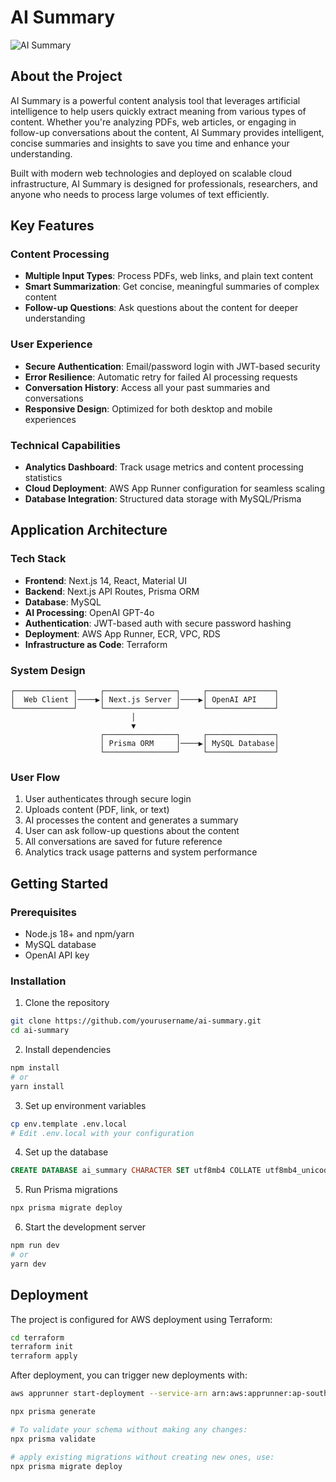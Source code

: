 # AI Summary

![AI Summary](https://via.placeholder.com/800x400?text=AI+Summary)

## About the Project

AI Summary is a powerful content analysis tool that leverages artificial intelligence to help users quickly extract meaning from various types of content. Whether you're analyzing PDFs, web articles, or engaging in follow-up conversations about the content, AI Summary provides intelligent, concise summaries and insights to save you time and enhance your understanding.

Built with modern web technologies and deployed on scalable cloud infrastructure, AI Summary is designed for professionals, researchers, and anyone who needs to process large volumes of text efficiently.

## Key Features

### Content Processing
- **Multiple Input Types**: Process PDFs, web links, and plain text content
- **Smart Summarization**: Get concise, meaningful summaries of complex content
- **Follow-up Questions**: Ask questions about the content for deeper understanding

### User Experience
- **Secure Authentication**: Email/password login with JWT-based security
- **Error Resilience**: Automatic retry for failed AI processing requests
- **Conversation History**: Access all your past summaries and conversations
- **Responsive Design**: Optimized for both desktop and mobile experiences

### Technical Capabilities
- **Analytics Dashboard**: Track usage metrics and content processing statistics
- **Cloud Deployment**: AWS App Runner configuration for seamless scaling
- **Database Integration**: Structured data storage with MySQL/Prisma

## Application Architecture

### Tech Stack
- **Frontend**: Next.js 14, React, Material UI
- **Backend**: Next.js API Routes, Prisma ORM
- **Database**: MySQL
- **AI Processing**: OpenAI GPT-4o
- **Authentication**: JWT-based auth with secure password hashing
- **Deployment**: AWS App Runner, ECR, VPC, RDS
- **Infrastructure as Code**: Terraform

### System Design
```
┌─────────────┐     ┌────────────────┐     ┌───────────────┐
│  Web Client │────▶│ Next.js Server │────▶│ OpenAI API    │
└─────────────┘     └────────────────┘     └───────────────┘
                           │                       
                           ▼                       
                    ┌────────────────┐     ┌───────────────┐
                    │ Prisma ORM     │────▶│ MySQL Database│
                    └────────────────┘     └───────────────┘
```

### User Flow
1. User authenticates through secure login
2. Uploads content (PDF, link, or text)
3. AI processes the content and generates a summary
4. User can ask follow-up questions about the content
5. All conversations are saved for future reference
6. Analytics track usage patterns and system performance

## Getting Started

### Prerequisites
- Node.js 18+ and npm/yarn
- MySQL database
- OpenAI API key

### Installation

1. Clone the repository
```bash
git clone https://github.com/yourusername/ai-summary.git
cd ai-summary
```

2. Install dependencies
```bash
npm install
# or
yarn install
```

3. Set up environment variables
```bash
cp env.template .env.local
# Edit .env.local with your configuration
```

4. Set up the database
```sql
CREATE DATABASE ai_summary CHARACTER SET utf8mb4 COLLATE utf8mb4_unicode_ci;
```

5. Run Prisma migrations
```bash
npx prisma migrate deploy
```

6. Start the development server
```bash
npm run dev
# or
yarn dev
```

## Deployment

The project is configured for AWS deployment using Terraform:

```bash
cd terraform
terraform init
terraform apply
```

After deployment, you can trigger new deployments with:

```bash
aws apprunner start-deployment --service-arn arn:aws:apprunner:ap-southeast-1:922446598046:service/ai-summary-app/29ea7e03880f49c5b2af67ce6f79df79
```

```bash
npx prisma generate

# To validate your schema without making any changes:
npx prisma validate

# apply existing migrations without creating new ones, use:
npx prisma migrate deploy
```